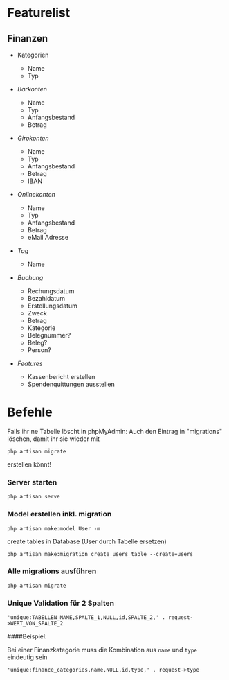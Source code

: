 # Featurelist

## Finanzen

* Kategorien
  * Name
  * Typ

* *Barkonten*
  * Name
  * Typ
  * Anfangsbestand
  * Betrag

* *Girokonten*
  * Name
  * Typ
  * Anfangsbestand
  * Betrag
  * IBAN

* *Onlinekonten*
  * Name
  * Typ
  * Anfangsbestand
  * Betrag
  * eMail Adresse

* *Tag*
  * Name

* *Buchung*
  * Rechungsdatum
  * Bezahldatum
  * Erstellungsdatum
  * Zweck
  * Betrag
  * Kategorie
  * Belegnummer?
  * Beleg?
  * Person?

* *Features*
  * Kassenbericht erstellen
  * Spendenquittungen ausstellen


# Befehle

Falls ihr ne Tabelle löscht in phpMyAdmin: Auch den Eintrag in "migrations" löschen, damit ihr sie wieder mit 
```
php artisan migrate
```
erstellen könnt!

### Server starten
```
php artisan serve
```

### Model erstellen inkl. migration
```
php artisan make:model User -m
```

create tables in Database (User durch Tabelle ersetzen)
```
php artisan make:migration create_users_table --create=users
```

### Alle migrations ausführen
```
php artisan migrate
```

### Unique Validation für 2 Spalten
```
'unique:TABELLEN_NAME,SPALTE_1,NULL,id,SPALTE_2,' . request->WERT_VON_SPALTE_2
```

####Beispiel:

Bei einer Finanzkategorie muss die Kombination aus `name` und `type` eindeutig sein
```
'unique:finance_categories,name,NULL,id,type,' . request->type
```
